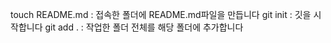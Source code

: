 touch README.md : 접속한 폴더에 README.md파일을 만듭니다
git init : 깃을 시작합니다
git add . : 작업한 폴더 전체를 해당 폴더에 추가합니다
